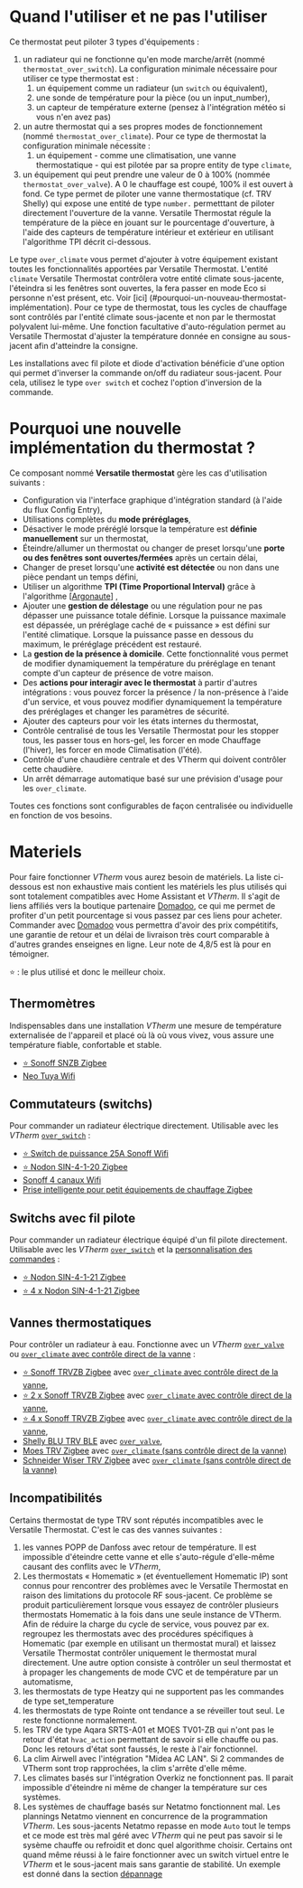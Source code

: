 # Quand l'utiliser et ne pas l'utiliser
Ce thermostat peut piloter 3 types d'équipements :
1. un radiateur qui ne fonctionne qu'en mode marche/arrêt (nommé ```thermostat_over_switch```). La configuration minimale nécessaire pour utiliser ce type thermostat est :
   1. un équipement comme un radiateur (un ```switch``` ou équivalent),
   2. une sonde de température pour la pièce (ou un input_number),
   3. un capteur de température externe (pensez à l'intégration météo si vous n'en avez pas)
2. un autre thermostat qui a ses propres modes de fonctionnement (nommé ```thermostat_over_climate```). Pour ce type de thermostat la configuration minimale nécessite :
   1. un équipement - comme une climatisation, une vanne thermostatique - qui est pilotée par sa propre entity de type ```climate```,
3. un équipement qui peut prendre une valeur de 0 à 100% (nommée ```thermostat_over_valve```). A 0 le chauffage est coupé, 100% il est ouvert à fond. Ce type permet de piloter une vanne thermostatique (cf. TRV Shelly) qui expose une entité de type `number.` permetttant de piloter directement l'ouverture de la vanne. Versatile Thermostat régule la température de la pièce en jouant sur le pourcentage d'ouverture, à l'aide des capteurs de température intérieur et extérieur en utilisant l'algorithme TPI décrit ci-dessous.

Le type `over_climate` vous permet d'ajouter à votre équipement existant toutes les fonctionnalités apportées par Versatile Thermostat. L'entité `climate` Versatile Thermostat contrôlera votre entité climate sous-jacente, l'éteindra si les fenêtres sont ouvertes, la fera passer en mode Eco si personne n'est présent, etc. Voir [ici] (#pourquoi-un-nouveau-thermostat-implémentation). Pour ce type de thermostat, tous les cycles de chauffage sont contrôlés par l'entité climate sous-jacente et non par le thermostat polyvalent lui-même. Une fonction facultative d'auto-régulation permet au Versatile Thermostat d'ajuster la température donnée en consigne au sous-jacent afin d'atteindre la consigne.

Les installations avec fil pilote et diode d'activation bénéficie d'une option qui permet d'inverser la commande on/off du radiateur sous-jacent. Pour cela, utilisez le type `over switch` et cochez l'option d'inversion de la commande.

# Pourquoi une nouvelle implémentation du thermostat ?

Ce composant nommé __Versatile thermostat__ gère les cas d'utilisation suivants :
- Configuration via l'interface graphique d'intégration standard (à l'aide du flux Config Entry),
- Utilisations complètes du **mode préréglages**,
- Désactiver le mode préréglé lorsque la température est **définie manuellement** sur un thermostat,
- Éteindre/allumer un thermostat ou changer de preset lorsqu'une **porte ou des fenêtres sont ouvertes/fermées** après un certain délai,
- Changer de preset lorsqu'une **activité est détectée** ou non dans une pièce pendant un temps défini,
- Utiliser un algorithme **TPI (Time Proportional Interval)** grâce à l'algorithme [[Argonaute](https://forum.hacf.fr/u/argonaute/summary)] ,
- Ajouter une **gestion de délestage** ou une régulation pour ne pas dépasser une puissance totale définie. Lorsque la puissance maximale est dépassée, un préréglage caché de « puissance » est défini sur l'entité climatique. Lorsque la puissance passe en dessous du maximum, le préréglage précédent est restauré.
- La **gestion de la présence à domicile**. Cette fonctionnalité vous permet de modifier dynamiquement la température du préréglage en tenant compte d'un capteur de présence de votre maison.
- Des **actions pour interagir avec le thermostat** à partir d'autres intégrations : vous pouvez forcer la présence / la non-présence à l'aide d'un service, et vous pouvez modifier dynamiquement la température des préréglages et changer les paramètres de sécurité.
- Ajouter des capteurs pour voir les états internes du thermostat,
- Contrôle centralisé de tous les Versatile Thermostat pour les stopper tous, les passer tous en hors-gel, les forcer en mode Chauffage (l'hiver), les forcer en mode Climatisation (l'été).
- Contrôle d'une chaudière centrale et des VTherm qui doivent contrôler cette chaudière.
- Un arrêt démarrage automatique basé sur une prévision d'usage pour les `over_climate`.

Toutes ces fonctions sont configurables de façon centralisée ou individuelle en fonction de vos besoins.

# Materiels

Pour faire fonctionner _VTherm_ vous aurez besoin de matériels. La liste ci-dessous est non exhaustive mais contient les matériels les plus utilisés qui sont totalement compatibles avec Home Assistant et _VTherm_. Il s'agit de liens affiliés vers la boutique partenaire [Domadoo](https://www.domadoo.fr/fr/?domid=97), ce qui me permet de profiter d'un petit pourcentage si vous passez par ces liens pour acheter. Commander avec [Domadoo](https://www.domadoo.fr/fr/?domid=97) vous permettra d'avoir des prix compétitifs, une garantie de retour et un délai de livraison très court comparable à d'autres grandes enseignes en ligne. Leur note de 4,8/5 est là pour en témoigner.

⭐ : le plus utilisé et donc le meilleur choix.

## Thermomètres
Indispensables dans une installation _VTherm_ une mesure de température externalisée de l'appareil et placé où là où vous vivez, vous assure une température fiable, confortable et stable.

- [⭐ Sonoff SNZB Zigbee](https://www.domadoo.fr/fr/suivi-energie/6614-sonoff-capteur-de-temperature-et-d-humidite-zigbee-30-avec-ecran-6920075740004.html??domid=97)
- [ Neo Tuya Wifi](https://www.domadoo.fr/fr/produits-compatibles-jeedom/7564-neo-capteur-de-temperature-et-humidite-zigbee-30-tuya.html?domid=97)

## Commutateurs (switchs)
Pour commander un radiateur électrique directement. Utilisable avec les _VTherm_ [`over_switch`](over-switch.md) :

- [⭐ Switch de puissance 25A Sonoff Wifi](https://www.domadoo.fr/fr/peripheriques/5853-sonoff-commutateur-intelligent-wifi-haute-puissance-25a-6920075776768.html?domid=97)
- [⭐ Nodon SIN-4-1-20 Zigbee](https://www.domadoo.fr/fr/peripheriques/5688-nodon-micromodule-commutateur-multifonctions-zigbee-16a-3700313925188.html?domid=97)
- [Sonoff 4 canaux Wifi](https://www.domadoo.fr/fr/peripheriques/5279-sonoff-commutateur-intelligent-wifi-433-mhz-4-canaux-6920075775815.html?domid=97)
- [Prise intelligente pour petit équipements de chauffage Zigbee](https://www.domadoo.fr/fr/peripheriques/5880-sonoff-prise-intelligente-16a-zigbee-30-version-fr.html?domid=97)

## Switchs avec fil pilote
Pour commander un radiateur électrique équipé d'un fil pilote directement. Utilisable avec les _VTherm_ [`over_switch`](over-switch.md) et la [personnalisation des commandes](over-switch.md#la-personnalisation-des-commandes) :

- [⭐ Nodon SIN-4-1-21 Zigbee](https://www.domadoo.fr/fr/chauffage-connecte/6828-nodon-module-chauffage-fil-pilote-connecte-zigbee-30.html?domid=97)
- [⭐ 4 x Nodon SIN-4-1-21 Zigbee](https://www.domadoo.fr/fr/chauffage-connecte/7050-nodon-pack-4x-modules-chauffage-fil-pilote-connecte-zigbee-30.html?domid=97)


## Vannes thermostatiques
Pour contrôler un radiateur à eau. Fonctionne avec un _VTherm_ [`over_valve`](over-valve.md) ou [`over_climate` avec contrôle direct de la vanne](over-climate.md#thermostat-de-type-over_climate) :

- [⭐ Sonoff TRVZB Zigbee](https://www.domadoo.fr/fr/chauffage-connecte/6776-sonoff-tete-thermostatique-connectee-zigbee-30.html?domid=97) avec [`over_climate` avec contrôle direct de la vanne](over-climate.md#thermostat-de-type-over_climate),
- [⭐ 2 x Sonoff TRVZB Zigbee](https://www.domadoo.fr/fr/chauffage-connecte/7477-sonoff-pack-de-2x-tete-thermostatique-connectee-zigbee-30.html?domid=97) avec [`over_climate` avec contrôle direct de la vanne](over-climate.md#thermostat-de-type-over_climate),
- [⭐ 4 x Sonoff TRVZB Zigbee](https://www.domadoo.fr/fr/chauffage-connecte/7478-sonoff-pack-de-4x-tete-thermostatique-connectee-zigbee-30.html?domid=97) avec [`over_climate` avec contrôle direct de la vanne](over-climate.md#thermostat-de-type-over_climate),
- [Shelly BLU TRV BLE](https://www.domadoo.fr/fr/black-friday-domotique/7567-shelly-robinet-thermostatique-de-radiateur-a-commande-bluetooth-shelly-blu-trv-3800235264980.html?domid=97) avec [`over_valve`](over-valve.md),
- [Moes TRV Zigbee](https://www.domadoo.fr/fr/peripheriques/5783-moes-tete-thermostatique-intelligente-zigbee-30-brt-100-trv-blanc.html?domid=97) avec [`over_climate` (sans contrôle direct de la vanne)](over-climate.md#thermostat-de-type-over_climate)
- [Schneider Wiser TRV Zigbee](https://www.domadoo.fr/fr/controle-chauffage-clim/5497-schneider-electric-tete-de-vanne-thermostatique-connectee-zigbee-3606489582821.html?domid=97) avec [`over_climate` (sans contrôle direct de la vanne)](over-climate.md#thermostat-de-type-over_climate)

## Incompatibilités
Certains thermostat de type TRV sont réputés incompatibles avec le Versatile Thermostat. C'est le cas des vannes suivantes :
1. les vannes POPP de Danfoss avec retour de température. Il est impossible d'éteindre cette vanne et elle s'auto-régule d'elle-même causant des conflits avec le _VTherm_,
2. Les thermostats « Homematic » (et éventuellement Homematic IP) sont connus pour rencontrer des problèmes avec le Versatile Thermostat en raison des limitations du protocole RF sous-jacent. Ce problème se produit particulièrement lorsque vous essayez de contrôler plusieurs thermostats Homematic à la fois dans une seule instance de VTherm. Afin de réduire la charge du cycle de service, vous pouvez par ex. regroupez les thermostats avec des procédures spécifiques à Homematic (par exemple en utilisant un thermostat mural) et laissez Versatile Thermostat contrôler uniquement le thermostat mural directement. Une autre option consiste à contrôler un seul thermostat et à propager les changements de mode CVC et de température par un automatisme,
3. les thermostats de type Heatzy qui ne supportent pas les commandes de type set_temperature
4. les thermostats de type Rointe ont tendance a se réveiller tout seul. Le reste fonctionne normalement.
5. les TRV de type Aqara SRTS-A01 et MOES TV01-ZB qui n'ont pas le retour d'état `hvac_action` permettant de savoir si elle chauffe ou pas. Donc les retours d'état sont faussés, le reste à l'air fonctionnel.
6. La clim Airwell avec l'intégration "Midea AC LAN". Si 2 commandes de VTherm sont trop rapprochées, la clim s'arrête d'elle même.
7. Les climates basés sur l'intégration Overkiz ne fonctionnent pas. Il parait impossible d'éteindre ni même de changer la température sur ces systèmes.
8. Les systèmes de chauffage basés sur Netatmo fonctionnent mal. Les plannings Netatmo viennent en concurrence de la programmation _VTherm_. Les sous-jacents Netatmo repasse en mode `Auto` tout le temps et ce mode est très mal géré avec _VTherm_ qui ne peut pas savoir si le sysème chauffe ou refroidit et donc quel algorithme choisir. Certains ont quand même réussi à le faire fonctionner avec un switch virtuel entre le _VTherm_ et le sous-jacent mais sans garantie de stabilité. Un exemple est donné dans la section [dépannage](troubleshooting.md)

